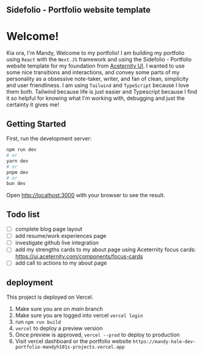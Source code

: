 ## Sidefolio - Portfolio website template

# Welcome!
Kia ora, I'm Mandy, Welcome to my portfolio!
I am building my portfolio using `React` with the `Next.JS` framework and using the Sidefolio - Portfolio website template for my foundation from [Aceternity UI](https://ui.aceternity.com/templtes/sidefolio). I wanted to use some nice transitions and interactions, and convey some parts of my personality as a obsessive note-taker, writer, and fan of clean, simplicity and user friendliness.  I am using `Tailwind` and `TypeScript` because I love them both. Tailwind because life is just easier and Typescript because I find it so helpful for knowing what I'm working with, debugging and just the certainty it gives me!

## Getting Started

First, run the development server:

```bash
npm run dev
# or
yarn dev
# or
pnpm dev
# or
bun dev
```

Open [http://localhost:3000](http://localhost:3000) with your browser to see the result.

## Todo list
- [ ] complete blog page layout
- [ ] add resume/work experiences page
- [ ] investigate github live integration 
- [ ] add my strengths cards to my about page using Aceternity focus cards: https://ui.aceternity.com/components/focus-cards
- [ ] add call to actions to my about page

## deployment
This project is deployed on Vercel.
1. Make sure you are on *main* branch
2. Make sure you are logged into vercel `vercel login`
3. run `npm run build`
4. `vercel` to deploy a preview version
5. Once preview is approved, `vercel --prod` to deploy to production
5. Visit vercel dashboard or the portfolio website `https://mandy-hale-dev-portfolio-mandyh101s-projects.vercel.app`







